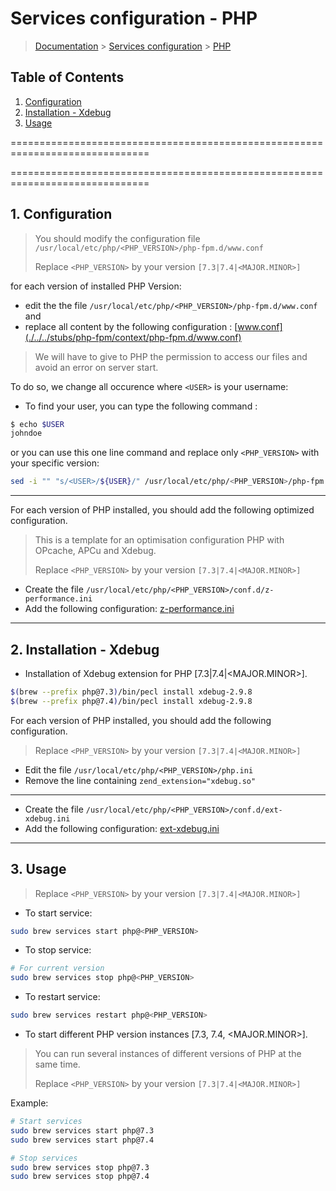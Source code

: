 # Services configuration - PHP

> [Documentation](./../../readme.md) > [Services configuration](./../readme.md) > [PHP](./php.md)

## Table of Contents
1. [Configuration](#markdown-header-configuration)
1. [Installation - Xdebug](#markdown-header-installation-xdebug)
2. [Usage](#markdown-header-usage)

==============================================================================

==============================================================================

## 1. Configuration

> You should modify the configuration file `/usr/local/etc/php/<PHP_VERSION>/php-fpm.d/www.conf`
>
> Replace `<PHP_VERSION>` by your version `[7.3|7.4|<MAJOR.MINOR>]`

for each version of installed PHP Version:

* edit the the file `/usr/local/etc/php/<PHP_VERSION>/php-fpm.d/www.conf` and
* replace all content by the following configuration : [www.conf](./../../stubs/php-fpm/context/php-fpm.d/www.conf)

> We will have to give to PHP the permission to access our files and avoid an error on server start.

To do so, we change all occurence where `<USER>` is your username:
* To find your user, you can type the following command :

```bash
$ echo $USER
johndoe
```

or you can use this one line command and replace only `<PHP_VERSION>` with your specific version:

```bash
sed -i "" "s/<USER>/${USER}/" /usr/local/etc/php/<PHP_VERSION>/php-fpm.d/www.conf
```

---

For each version of PHP installed, you should add the following optimized configuration.

> This is a template for an optimisation configuration PHP with OPcache, APCu and Xdebug.
>
> Replace `<PHP_VERSION>` by your version `[7.3|7.4|<MAJOR.MINOR>]`

* Create the file `/usr/local/etc/php/<PHP_VERSION>/conf.d/z-performance.ini`
* Add the following configuration: [z-performance.ini](./../../stubs/php-fpm/context/conf.d/z-performance.ini)

---

## 2. Installation - Xdebug
- Installation of Xdebug extension for PHP [7.3|7.4|<MAJOR.MINOR>].

```bash
$(brew --prefix php@7.3)/bin/pecl install xdebug-2.9.8
$(brew --prefix php@7.4)/bin/pecl install xdebug-2.9.8
```

For each version of PHP installed, you should add the following configuration.

> Replace `<PHP_VERSION>` by your version `[7.3|7.4|<MAJOR.MINOR>]`

* Edit the file `/usr/local/etc/php/<PHP_VERSION>/php.ini`
* Remove the line containing `zend_extension="xdebug.so"`

---

* Create the file `/usr/local/etc/php/<PHP_VERSION>/conf.d/ext-xdebug.ini`
* Add the following configuration: [ext-xdebug.ini](./../../stubs/php-fpm/context/conf.d/ext-xdebug.ini)

---

## 3. Usage

> Replace `<PHP_VERSION>` by your version `[7.3|7.4|<MAJOR.MINOR>]`

* To start service:
```bash
sudo brew services start php@<PHP_VERSION>
```

* To stop service:
```bash
# For current version
sudo brew services stop php@<PHP_VERSION>
```

* To restart service:
```bash
sudo brew services restart php@<PHP_VERSION>
```


* To start different PHP version instances [7.3, 7.4, <MAJOR.MINOR>].
> You can run several instances of different versions of PHP at the same time.
>
> Replace `<PHP_VERSION>` by your version `[7.3|7.4|<MAJOR.MINOR>]`

Example:
```bash
# Start services
sudo brew services start php@7.3
sudo brew services start php@7.4

# Stop services
sudo brew services stop php@7.3
sudo brew services stop php@7.4
```
